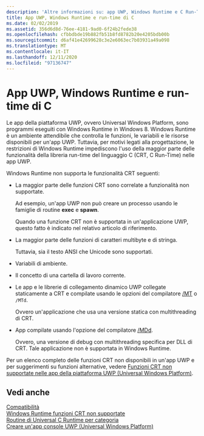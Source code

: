 ```yaml
---
description: 'Altre informazioni su: app UWP, Windows Runtime e C Run-Time'
title: App UWP, Windows Runtime e run-time di C
ms.date: 02/02/2019
ms.assetid: 356d6d8d-76ee-4181-9ad0-6f24b2fede38
ms.openlocfilehash: cfbbdbde19b882fb51b8fd8782b20e4205bdb00b
ms.sourcegitcommit: d6af41e42699628c3e2e6063ec7b03931a49a098
ms.translationtype: MT
ms.contentlocale: it-IT
ms.lasthandoff: 12/11/2020
ms.locfileid: "97136747"
---
```

# <a name="uwp-apps-the-windows-runtime-and-the-c-run-time"></a>App UWP, Windows Runtime e run-time di C

Le app della piattaforma UWP, ovvero Universal Windows Platform, sono programmi eseguiti con Windows Runtime in Windows 8. Windows Runtime è un ambiente attendibile che controlla le funzioni, le variabili e le risorse disponibili per un'app UWP. Tuttavia, per motivi legati alla progettazione, le restrizioni di Windows Runtime impediscono l'uso della maggior parte delle funzionalità della libreria run-time del linguaggio C (CRT, C Run-Time) nelle app UWP.

Windows Runtime non supporta le funzionalità CRT seguenti:

- La maggior parte delle funzioni CRT sono correlate a funzionalità non supportate.

   Ad esempio, un'app UWP non può creare un processo usando le famiglie di routine **exec** e **spawn**.

   Quando una funzione CRT non è supportata in un'applicazione UWP, questo fatto è indicato nel relativo articolo di riferimento.

- La maggior parte delle funzioni di caratteri multibyte e di stringa.

   Tuttavia, sia il testo ANSI che Unicode sono supportati.

- Variabili di ambiente.

- Il concetto di una cartella di lavoro corrente.

- Le app e le librerie di collegamento dinamico UWP collegate staticamente a CRT e compilate usando le opzioni del compilatore [/MT](../build/reference/md-mt-ld-use-run-time-library.md) o `/MTd`.

   Ovvero un'applicazione che usa una versione statica con multithreading di CRT.

- App compilate usando l'opzione del compilatore [/MDd](../build/reference/md-mt-ld-use-run-time-library.md).

   Ovvero, una versione di debug con multithreading specifica per DLL di CRT. Tale applicazione non è supportata in Windows Runtime.

Per un elenco completo delle funzioni CRT non disponibili in un'app UWP e per suggerimenti su funzioni alternative, vedere [Funzioni CRT non supportate nelle app della piattaforma UWP (Universal Windows Platform)](../cppcx/crt-functions-not-supported-in-universal-windows-platform-apps.md).

## <a name="see-also"></a>Vedi anche

[Compatibilità](../c-runtime-library/compatibility.md)<br/>
[Windows Runtime funzioni CRT non supportate](../c-runtime-library/windows-runtime-unsupported-crt-functions.md)<br/>
[Routine di Universal C Runtime per categoria](../c-runtime-library/run-time-routines-by-category.md)<br/>
[Creare un'app console UWP (Universal Windows Platform)](/windows/uwp/launch-resume/console-uwp)
